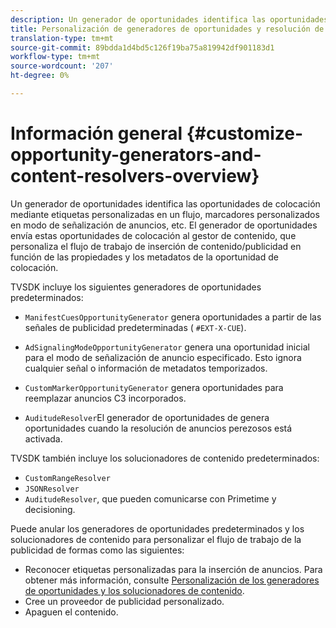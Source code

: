 ```yaml
---
description: Un generador de oportunidades identifica las oportunidades de colocación mediante etiquetas personalizadas en un flujo, marcadores personalizados en modo de señalización de anuncios, etc. El generador de oportunidades envía estas oportunidades de colocación al gestor de contenido, que personaliza el flujo de trabajo de inserción de contenido/publicidad en función de las propiedades y los metadatos de la oportunidad de colocación.
title: Personalización de generadores de oportunidades y resolución de contenido
translation-type: tm+mt
source-git-commit: 89bdda1d4bd5c126f19ba75a819942df901183d1
workflow-type: tm+mt
source-wordcount: '207'
ht-degree: 0%

---
```



# Información general {#customize-opportunity-generators-and-content-resolvers-overview}

Un generador de oportunidades identifica las oportunidades de colocación mediante etiquetas personalizadas en un flujo, marcadores personalizados en modo de señalización de anuncios, etc. El generador de oportunidades envía estas oportunidades de colocación al gestor de contenido, que personaliza el flujo de trabajo de inserción de contenido/publicidad en función de las propiedades y los metadatos de la oportunidad de colocación.

TVSDK incluye los siguientes generadores de oportunidades predeterminados:

* `ManifestCuesOpportunityGenerator` genera oportunidades a partir de las señales de publicidad predeterminadas (  `#EXT-X-CUE`).

* `AdSignalingModeOpportunityGenerator` genera una oportunidad inicial para el modo de señalización de anuncio especificado. Esto ignora cualquier señal o información de metadatos temporizados.
* `CustomMarkerOpportunityGenerator` genera oportunidades para reemplazar anuncios C3 incorporados.
* `AuditudeResolver`El generador de oportunidades de genera oportunidades cuando la resolución de anuncios perezosos está activada.

TVSDK también incluye los solucionadores de contenido predeterminados:

* `CustomRangeResolver`
* `JSONResolver`
* `AuditudeResolver`, que pueden comunicarse con Primetime y decisioning.

Puede anular los generadores de oportunidades predeterminados y los solucionadores de contenido para personalizar el flujo de trabajo de la publicidad de formas como las siguientes:

* Reconocer etiquetas personalizadas para la inserción de anuncios. Para obtener más información, consulte [Personalización de los generadores de oportunidades y los solucionadores de contenido](../../../../tvsdk-3x-android-prog/android-3x-advertising/ad-insertion/content-resolver/android-3x-content-resolver.md).
* Cree un proveedor de publicidad personalizado.
* Apaguen el contenido.